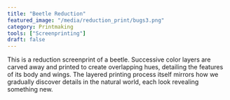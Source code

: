 ```yaml
---
title: "Beetle Reduction"
featured_image: "/media/reduction_print/bugs3.png"
category: Printmaking
tools: ["Screenprinting"]
draft: false
---
```


This is a reduction screenprint of a beetle. Successive color layers are carved away and printed to create overlapping hues, detailing the features of its body and wings. The layered printing process itself mirrors how we gradually discover details in the natural world, each look revealing something new.